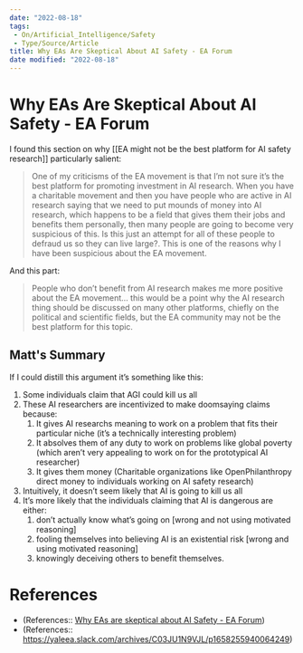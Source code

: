 ```yaml
---
date: "2022-08-18"
tags:
 - On/Artificial_Intelligence/Safety
 - Type/Source/Article
title: Why EAs Are Skeptical About AI Safety - EA Forum
date modified: "2022-08-18"
---
```


# Why EAs Are Skeptical About AI Safety - EA Forum
I found this section on why [[EA might not be the best platform for AI safety research]] particularly salient:

> One of my criticisms of the EA movement is that I’m not sure it’s the best platform for promoting investment in AI research. When you have a charitable movement and then you have people who are active in AI research saying that we need to put mounds of money into AI research, which happens to be a field that gives them their jobs and benefits them personally, then many people are going to become very suspicious of this. Is this just an attempt for all of these people to defraud us so they can live large?. This is one of the reasons why I have been suspicious about the EA movement.

And this part:

> People who don’t benefit from AI research makes me more positive about the EA movement… this would be a point why the AI research thing should be discussed on many other platforms, chiefly on the political and scientific fields, but the EA community may not be the best platform for this topic.

## Matt's Summary
If I could distill this argument it’s something like this:

1. Some individuals claim that AGI could kill us all
2. These AI researchers are incentivized to make doomsaying claims because:
	1. It gives AI researchs meaning to work on a problem that fits their particular niche (it’s a technically interesting problem)
	2. It absolves them of any duty to work on problems like global poverty (which aren’t very appealing to work on for the prototypical AI researcher)
	3. It gives them money (Charitable organizations like OpenPhilanthropy direct money to individuals working on AI safety research)
3. Intuitively, it doesn’t seem likely that AI is going to kill us all
4. It’s more likely that the individuals claiming that AI is dangerous are either:
	1. don’t actually know what’s going on [wrong and not using motivated reasoning]
	2. fooling themselves into believing AI is an existential risk [wrong and using motivated reasoning]
	3. knowingly deceiving others to benefit themselves.

# References
- (References:: [Why EAs are skeptical about AI Safety - EA Forum](https://forum.effectivealtruism.org/posts/8JazqnCNrkJtK2Bx4/why-eas-are-skeptical-about-ai-safety#EA_might_not_be_the_best_platform_for_this))
- (References:: https://yaleea.slack.com/archives/C03JU1N9VJL/p1658255940064249)
